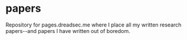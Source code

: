# papers
Repository for pages.dreadsec.me where I place all my written research papers--and papers I have written out of boredom.
